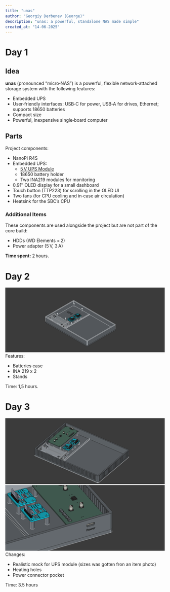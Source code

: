 ```yaml
---
title: "unas"
author: "Georgiy Derbenev (George)"
description: "unas: a powerful, standalone NAS made simple"
created_at: "14-06-2025"
---
```


# Day 1

## Idea

**unas** (pronounced “micro‑NAS”) is a powerful, flexible network‑attached storage system with the following features:

* Embedded UPS
* User‑friendly interfaces: USB‑C for power, USB‑A for drives, Ethernet; supports 18650 batteries
* Compact size
* Powerful, inexpensive single‑board computer

## Parts

Project components:

* NanoPi R4S
* Embedded UPS:
  * [5 V UPS Module](https://aliexpress.ru/item/1005005195434497.html)
  * 18650 battery holder
  * Two INA219 modules for monitoring
* 0.91″ OLED display for a small dashboard
* Touch button (TTP223) for scrolling in the OLED UI
* Two fans (for CPU cooling and in‑case air circulation)
* Heatsink for the SBC’s CPU

### Additional Items
These components are used alongside the project but are not part of the core build:
* HDDs (WD Elements × 2)
* Power adapter (5 V, 3 A)

**Time spent:** 2 hours.

# Day 2

![3D Model](https://github.com/kuzgoga/unas/blob/main/media/3d01.png?raw=true)
Features:
- Batteries case
- INA 219 x 2
- Stands

Time: 1,5 hours.

# Day 3
![3D Model](https://github.com/kuzgoga/unas/blob/main/media/day_3.png?raw=true)
![3D Model: power connector](https://github.com/kuzgoga/unas/blob/main/media/day_3_2.png?raw=true)
Changes:
- Realistic mock for UPS module (sizes was gotten fron an item photo)
- Heating holes
- Power connector pocket

Time: 3.5 hours
